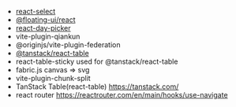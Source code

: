 * [react-select](https://react-select.com/)
* [@floating-ui/react](https://floating-ui.com/docs/getting-started)
* [react-day-picker](https://react-day-picker.js.org/basics/customization)
* vite-plugin-qiankun
* @originjs/vite-plugin-federation
* [@tanstack/react-table](https://tanstack.com/table)
* react-table-sticky used for @tanstack/react-table
* fabric.js canvas => svg
* vite-plugin-chunk-split
* TanStack Table(react-table)  https://tanstack.com/
* react router  https://reactrouter.com/en/main/hooks/use-navigate
